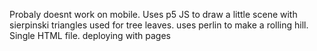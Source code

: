 Probaly doesnt work on mobile. Uses p5 JS to draw a little scene with sierpinski triangles used for tree leaves.
uses perlin to make a rolling hill.
Single HTML file. deploying with pages
